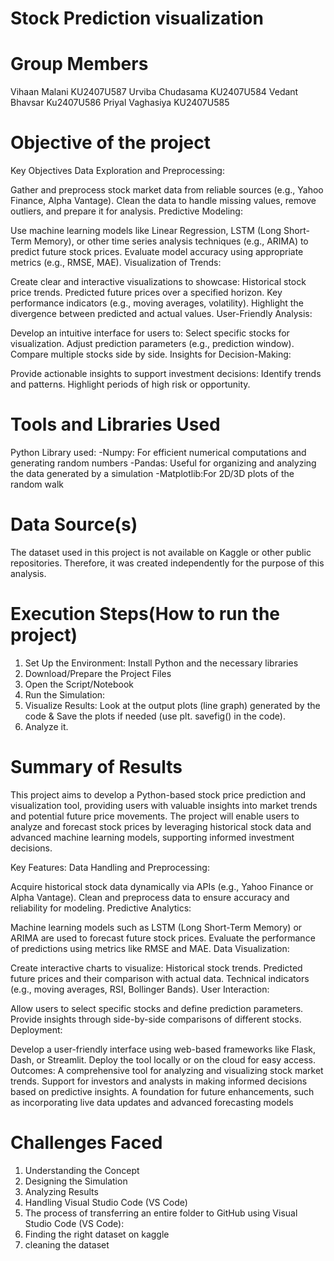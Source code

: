 # Stock Prediction visualization 
# Group Members
Vihaan Malani  KU2407U587
Urviba Chudasama  KU2407U584
Vedant Bhavsar Ku2407U586
Priyal Vaghasiya KU2407U585
# Objective of the project
Key Objectives
Data Exploration and Preprocessing:

Gather and preprocess stock market data from reliable sources (e.g., Yahoo Finance, Alpha Vantage).
Clean the data to handle missing values, remove outliers, and prepare it for analysis.
Predictive Modeling:

Use machine learning models like Linear Regression, LSTM (Long Short-Term Memory), or other time series analysis techniques (e.g., ARIMA) to predict future stock prices.
Evaluate model accuracy using appropriate metrics (e.g., RMSE, MAE).
Visualization of Trends:

Create clear and interactive visualizations to showcase:
Historical stock price trends.
Predicted future prices over a specified horizon.
Key performance indicators (e.g., moving averages, volatility).
Highlight the divergence between predicted and actual values.
User-Friendly Analysis:

Develop an intuitive interface for users to:
Select specific stocks for visualization.
Adjust prediction parameters (e.g., prediction window).
Compare multiple stocks side by side.
Insights for Decision-Making:

Provide actionable insights to support investment decisions:
Identify trends and patterns.
Highlight periods of high risk or opportunity.

# Tools and Libraries Used
Python
Library used: 
-Numpy: For efficient numerical computations and generating random numbers
-Pandas: Useful for organizing and analyzing the data generated by a simulation
-Matplotlib:For 2D/3D plots of the random walk
 # Data Source(s)
 The dataset used in this project is not available on Kaggle or other public repositories. Therefore, it was created independently for the purpose of this analysis.
 # Execution Steps(How to run the project)
 1. Set Up the Environment: Install Python and the necessary libraries
 2. Download/Prepare the Project Files
 3. Open the Script/Notebook
 4. Run the Simulation:
 5. Visualize Results: Look at the output plots (line graph) generated by the code & Save the plots if needed (use plt. savefig() in the code).
 6.  Analyze it.
# Summary of Results
This project aims to develop a Python-based stock price prediction and visualization tool, providing users with valuable insights into market trends and potential future price movements. The project will enable users to analyze and forecast stock prices by leveraging historical stock data and advanced machine learning models, supporting informed investment decisions.

Key Features:
Data Handling and Preprocessing:

Acquire historical stock data dynamically via APIs (e.g., Yahoo Finance or Alpha Vantage).
Clean and preprocess data to ensure accuracy and reliability for modeling.
Predictive Analytics:

Machine learning models such as LSTM (Long Short-Term Memory) or ARIMA are used to forecast future stock prices.
Evaluate the performance of predictions using metrics like RMSE and MAE.
Data Visualization:

Create interactive charts to visualize:
Historical stock trends.
Predicted future prices and their comparison with actual data.
Technical indicators (e.g., moving averages, RSI, Bollinger Bands).
User Interaction:

Allow users to select specific stocks and define prediction parameters.
Provide insights through side-by-side comparisons of different stocks.
Deployment:

Develop a user-friendly interface using web-based frameworks like Flask, Dash, or Streamlit.
Deploy the tool locally or on the cloud for easy access.
Outcomes:
A comprehensive tool for analyzing and visualizing stock market trends.
Support for investors and analysts in making informed decisions based on predictive insights.
A foundation for future enhancements, such as incorporating live data updates and advanced forecasting models
#  Challenges Faced
1. Understanding the Concept
2. Designing the Simulation
3. Analyzing Results
4. Handling Visual Studio Code (VS Code)
5. The process of transferring an entire folder to GitHub using Visual Studio Code (VS Code):
6. Finding the right dataset on kaggle
7. cleaning the dataset

